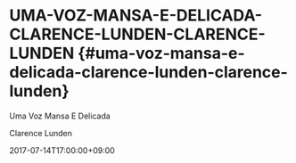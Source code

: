 # UMA-VOZ-MANSA-E-DELICADA-CLARENCE-LUNDEN-CLARENCE-LUNDEN {#uma-voz-mansa-e-delicada-clarence-lunden-clarence-lunden}

Uma Voz Mansa E Delicada

Clarence Lunden

2017-07-14T17:00:00+09:00